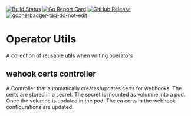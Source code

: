 [![Build Status](https://travis-ci.com/bakito/operator-utils.svg?branch=master)](https://travis-ci.com/bakito/operator-utils) [![Go Report Card](https://goreportcard.com/badge/github.com/bakito/operator-utils)](https://goreportcard.com/report/github.com/bakito/operator-utils) [![GitHub Release](https://img.shields.io/github/release/bakito/operator-utils.svg?style=flat)](https://github.com/bakito/operator-utils/releases)   <a href='https://github.com/jpoles1/gopherbadger' target='_blank'>![gopherbadger-tag-do-not-edit](https://img.shields.io/badge/Go%20Coverage-70%25-brightgreen.svg?longCache=true&style=flat)</a>

# Operator Utils
A collection of reusable utils when writing operators

## wehook certs controller
A Controller that automatically creates/updates certs for webhooks.
The certs are stored in a secret. The secret is mounted as volumne into a pod.
Once the volumne is updated in the pod. The ca certs in the webhook configurations are updated.